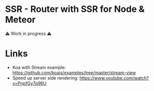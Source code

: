 # SSR - Router with SSR for Node & Meteor

:warning: Work in progress :warning:

# Links

- Koa with Stream example: https://github.com/koajs/examples/tree/master/stream-view
- Speed up server side rendering: https://www.youtube.com/watch?v=PnpfGy7q96U
